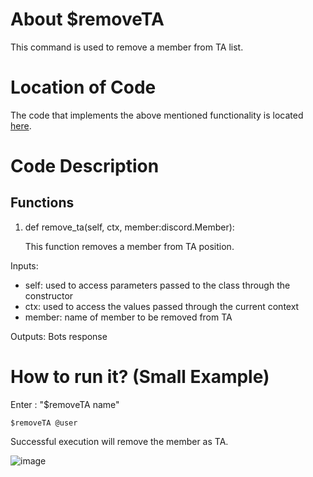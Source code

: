 # About $removeTA
This command is used to remove a member from TA list.

# Location of Code
The code that implements the above mentioned functionality is located [here](../../cogs/ta.py).

# Code Description
## Functions

1. def remove_ta(self, ctx, member:discord.Member):
   
   This function removes a member from TA position.

Inputs:

- self: used to access parameters passed to the class through the constructor
- ctx: used to access the values passed through the current context
- member: name of member to be removed from TA

Outputs: Bots response

   
# How to run it? (Small Example)
Enter : "$removeTA name"
```
$removeTA @user
```
Successful execution will remove the member as TA.

![image](https://user-images.githubusercontent.com/19858170/144727312-c7fa8bc1-9fc0-4c42-bfa5-979bfccfce0b.png)
